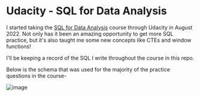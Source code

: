 # Udacity - SQL for Data Analysis

I started taking the [SQL for Data Analysis](https://www.udacity.com/course/sql-for-data-analysis--ud198) course through Udacity in August 2022. Not only has it been an amazing opportunity to get more SQL practice, but it's also taught me some new concepts like CTEs and window functions!

I'll be keeping a record of the SQL I write throughout the course in this repo. 

Below is the schema that was used for the majority of the practice questions in the course-

![image](https://user-images.githubusercontent.com/106031283/188230490-ff2ec377-6a3d-4840-97d9-d0c663b4b117.png)

